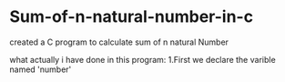 # Sum-of-n-natural-number-in-c
created a C program to calculate sum of n natural Number


what actually i have done in this program:
1.First we declare the varible named 'number'

